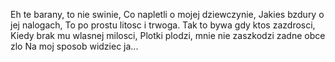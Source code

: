 Eh te barany, to nie swinie,
Co napletli o mojej dziewczynie,
Jakies bzdury o jej nalogach,
To po prostu litosc i trwoga.
Tak to bywa gdy ktos zazdrosci,
Kiedy brak mu wlasnej milosci,
Plotki plodzi, mnie nie zaszkodzi zadne obce zlo
Na moj sposob widziec ja...